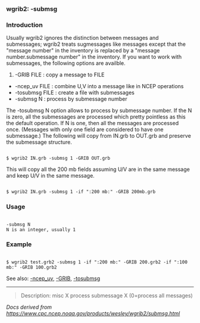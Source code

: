 
### wgrib2: -submsg



### Introduction



Usually wgrib2 ignores the distinction between messages and submessages; wgrib2 treats
sugmessages like messages except that the "message number" in the inventory is replaced
by a "message number.submessage number" in the inventory. If you want to work with
submessages, the following options are availble.

1. -GRIB FILE : copy a message to FILE
- -ncep\_uv FILE : combine U,V into a message like in NCEP operations
- -tosubmsg FILE : create a file with submessages
- -submsg N : process by submessage number



The -tosubmsg N option allows to process by submessage number.
If the N is zero, all the submessages are processed which pretty pointless
as this the default operation. If N is one, then all the messages are processed once.
(Messages with only one field are considered to have one submessage.) The following
will copy from IN.grb to OUT.grb and preserve the submessage structure.


```

$ wgrib2 IN.grb -submsg 1 -GRIB OUT.grb

```


This will copy all the 200 mb fields assuming U/V are in the same message and
keep U/V in the same message.


```

$ wgrib2 IN.grb -submsg 1 -if ":200 mb:" -GRIB 200mb.grb

```

### Usage




```

-submsg N
N is an integer, usually 1

```

### Example




```

$ wgrib2 test.grb2 -submsg 1 -if ":200 mb:" -GRIB 200.grb2 -if ":100 mb:" -GRIB 100.grb2

```


See also: [-ncep\_uv](./ncep_uv.html),
 [-GRIB](./GRIB.html),
 [-tosubmsg](./tosubmsg.html)












----

>Description: misc  X      process submessage X (0=process all messages)

_Docs derived from <https://www.cpc.ncep.noaa.gov/products/wesley/wgrib2/submsg.html>_